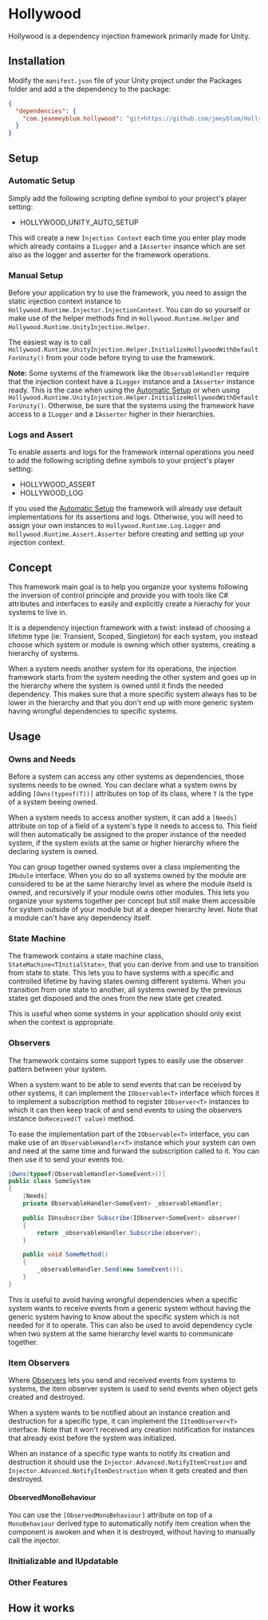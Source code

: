 # Hollywood

Hollywood is a dependency injection framework primarily made for Unity.

## Installation

Modify the `manifest.json` file of your Unity project under the Packages folder and add a the dependency to the package:

```json
{
  "dependencies": {
    "com.jeanmeyblum.hollywood": "git+https://github.com/jmeyblum/Hollywood?path=Packages/com.jeanmeyblum.hollywood",
  }
}
```

## Setup

### Automatic Setup

Simply add the following scripting define symbol to your project's player setting:

- HOLLYWOOD_UNITY_AUTO_SETUP

This will create a new ­­­­­`Injection Context` each time you enter play mode which already contains a `ILogger` and a `IAsserter` insance which are set also as the logger and asserter for the framework operations.

### Manual Setup

Before your application try to use the framework, you need to assign the static injection context instance to `Hollywood.Runtime.Injector.InjectionContext`. You can do so yourself or make use of the helper methods find in `Hollywood.Runtime.Helper` and `Hollywood.Runtime.UnityInjection.Helper`.

The easiest way is to call `Hollywood.Runtime.UnityInjection.Helper.InitializeHollywoodWithDefaultForUnity()` from your code before trying to use the framework.

**Note:** Some systems of the framework like the `ObservableHandler` require that the injection context have a `ILogger` instance and a `IAsserter` instance ready. This is the case when using the [Automatic Setup](#automatic-setup) or when using `Hollywood.Runtime.UnityInjection.Helper.InitializeHollywoodWithDefaultForUnity()`. Otherwise, be sure that the systems using the framework have access to a `ILogger` and a `IAsserter` higher in their hierarchies.

### Logs and Assert

To enable asserts and logs for the framework internal operations you need to add the following scripting define symbols to your project's player setting:

- HOLLYWOOD_ASSERT
- HOLLYWOOD_LOG

If you used the [Automatic Setup](#automatic-setup) the framework will already use default implementations for its assertions and logs. Otherwise, you will need to assign your own instances to `Hollywood.Runtime.Log.Logger` and `Hollywood.Runtime.Assert.Asserter` before creating and setting up your injection context.

## Concept

This framework main goal is to help you organize your systems following the inversion of control principle and provide you with tools like C# attributes and interfaces to easily and explicitly create a hierachy for your systems to live in.

It is a dependency injection framework with a twist: instead of choosing a lifetime type (ie: Transient, Scoped, Singleton) for each system, you instead choose which system or module is owning which other systems, creating a hierarchy of systems.

When a system needs another system for its operations, the injection framework starts from the system needing the other system and goes up in the hierarchy where the system is owned until it finds the needed dependency. This makes sure that a more specific system always has to be lower in the hierarchy and that you don't end up with more generic system having wrongful dependencies to specific systems.

## Usage

### Owns and Needs

Before a system can access any other systems as dependencies, those systems needs to be owned. You can declare what a system owns by adding `[Owns(typeof(T))]` attributes on top of its class, where `T` is the type of a system beeing owned.

When a system needs to access another system, it can add a `[Needs]` attribute on top of a field of a system's type it needs to access to. This field will then automatically be assigned to the proper instance of the needed system, if the system exists at the same or higher hierarchy where the declaring system is owned.

You can group together owned systems over a class implementing the `IModule` interface. When you do so all systems owned by the module are considered to be at the same hierarchy level as where the module itseld is owned, and recursively if your module owns other modules. This lets you organize your systems together per concept but still make them accessible for system outside of your module but at a deeper hierarchy level. Note that a module can't have any dependency itself.

### State Machine

The framework contains a state machine class, `StateMachine<TInitialState>`, that you can derive from and use to transition from state to state. This lets you to have systems with a specific and controlled lifetime by having states owning different systems. When you transition from one state to another, all systems owned by the previous states get disposed and the ones from the new state get created.

This is useful when some systems in your application should only exist when the context is appropriate.

### Observers

The framework contains some support types to easily use the observer pattern between your system.

When a system want to be able to send events that can be received by other systems, it can implement the `IObservable<T>` interface which forces it to implement a subscription method to register `IObserver<T>` instances to which it can then keep track of and send events to using the observers instance ``OnReceived(T value)`` method.

To ease the implementation part of the `IObservable<T>` interface, you can make use of an `ObservableHandler<T>` instance which your system can own and need at the same time and forward the subscription called to it. You can then use it to send your events too.

```c#
[Owns(typeof(ObservableHandler<SomeEvent>))]
public class SomeSystem
{
    [Needs]
    private ObservableHandler<SomeEvent> _observableHandler;

    public IUnsubscriber Subscribe(IObserver<SomeEvent> observer)
    {
        return _observableHandler.Subscribe(observer);
    }

    public void SomeMethod()
    {
        _observableHandler.Send(new SomeEvent());
    }
}
```

This is useful to avoid having wrongful dependencies when a specific system wants to receive events from a generic system without having the generic system having to know about the specific system which is not needed for it to operate. This can also be used to avoid dependency cycle when two system at the same hierarchy level wants to communicate together.

### Item Observers

Where [Observers](#observers) lets you send and received events from systems to systems, the item observer system is used to send events when object gets created and destroyed.

When a system wants to be notified about an instance creation and destruction for a specific type, it can implement the `IItemObserver<T>` interface. Note that it won't received any creation notification for instances that already exist before the system was initialized.

When an instance of a specific type wants to notify its creation and destruction it should use the `Injector.Advanced.NotifyItemCreation` and `Injector.Advanced.NotifyItemDestruction` when it gets created and then destroyed.

#### ObservedMonoBehaviour

You can use the `[ObservedMonoBehaviour]` attribute on top of a `MonoBehaviour` derived type to automatically notify item creation when the component is awoken and when it is destroyed, without having to manually call the injector.

### IInitializable and IUpdatable

### Other Features

## How it works
